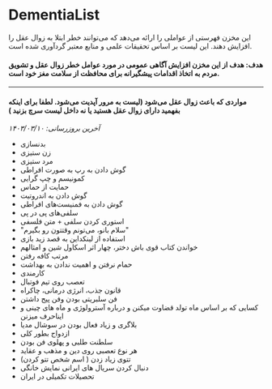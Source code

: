 # DementiaList
این مخزن فهرستی از عواملی را ارائه می‌دهد که می‌توانند خطر ابتلا به زوال عقل را افزایش دهند. این لیست بر اساس تحقیقات علمی و منابع معتبر گردآوری شده است. 
#### هدف: هدف از این مخزن افزایش آگاهی عمومی در مورد عوامل خطر زوال عقل و تشویق مردم به اتخاذ اقدامات پیشگیرانه برای محافظت از سلامت مغز خود است.
____
#### مواردی که باعث زوال عقل می‌شود (لیست به مرور آپدیت می‌شود. لطفا برای اینکه بفهمید دارای زوال عقل هستید یا نه داخل لیست سرچ بزنید )
*آخرین بروزرسانی: ۱۴۰۳/۰۳/۱۰*
* بدنسازی
*  زن ستیزی
*   مرد ستیزی
*   گوش دادن به رپ به صورت افراطی
*   کمونیسم و چپ گرایی
*   حمایت از حماس
*   گوش دادن به اندروتیت
*   گوش دادن به فمنیست‌های افراطی
*   سلفی‌های پی در پی
*   استوری کردن سلفی + متن فلسفی
*   "سلام بانو، می‌تونم وقتتون رو بگیرم"
*   استفاده از لینکداین به قصد زید بازی
*   خواندن کتاب قوی باش دختر، چهار اثر اسکاول شین و امثالهم
*   مرتب کافه رفتن
*   حمام نرفتن و اهمیت ندادن به بهداشت
*   کارمندی
*   تعصب روی تیم فوتبال
*   قانون جذب، انرژی درمانی، چاکراه
*   فن سلبریتی بودن وفن پیج داشتن
*   کسایی که بر اساس ماه تولد قضاوت میکنن و درباره آسترولوژی و ماه های چینی و ایناحرف میزنن
*   بلاگری و زیاد فعال بودن در سوشال مدیا
*   ازدواج بطور کلی
*   سلطنت طلبی و پهلوی فن بودن
*   هر نوع تعصبی روی دین و مذهب و عقاید 
*   تتوی زیاد زدن ( اسم شخص تتو کردن) 
*   دنبال کردن سریال های ایرانی نمایش خانگی
*   تحصیلات تکمیلی در ایران 
  
